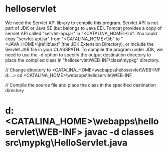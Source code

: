 # helloservlet
We need the Servlet API library to compile this program. Servlet API is not part of JDK or Java SE (but belongs to Java EE). Tomcat provides a copy of servlet API called "servlet-api.jar" in "<CATALINA_HOME>\lib". You could copy "servlet-api.jar" from "<CATALINA_HOME>\lib" to "<JAVA_HOME>\jre\lib\ext" (the JDK Extension Directory), or include the Servlet JAR file in your CLASSPATH.
To compile the program under JDK, we need to use the -d option to specify the output destination directory to place the compiled class in "helloservlet\WEB-INF\class\mypkg" directory.

// Change directory to <CATALINA_HOME>\webapps\helloservlet\WEB-INF
d:\...> cd <CATALINA_HOME>\webapps\helloservlet\WEB-INF
  
// Compile the source file and place the class in the specified destination directory
# d:\<CATALINA_HOME>\webapps\helloservlet\WEB-INF> javac -d classes src\mypkg\HelloServlet.java
